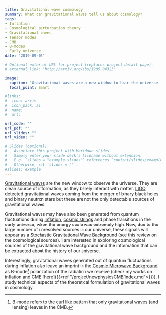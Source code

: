 ```yaml
---
title: Gravitational wave cosmology
summary: What can gravitational waves tell us about cosmology?
tags:
- Inflation
- Cosmological perturbation theory
- Gravitational waves
- Tensor modes
- CMB
- B-modes
- Early universe
date: "2019-09-02"

# Optional external URL for project (replaces project detail page).
# external_link: "http://arxiv.org/abs/1905.04323"

image:
  caption: "Gravitational waves are a new window to hear the universe. Image credit: [LIGO/T. Pyle](https://www.ligo.caltech.edu/image/ligo20160615f)."
  focal_point: Smart

#links:
#- icon: arxiv
#  icon_pack: ai
#  name:
#  url: 

url_code: ""
url_pdf: ""
url_slides: ""
url_video: ""

# Slides (optional).
#   Associate this project with Markdown slides.
#   Simply enter your slide deck's filename without extension.
#   E.g. `slides = "example-slides"` references `content/slides/example-slides.md`.
#   Otherwise, set `slides = ""`.
#slides: example
---
```

[Gravitational waves](https://en.wikipedia.org/wiki/Gravitational_wave) are the new window to observe the universe. They are clean source of information, as they barely interact with matter. [LIGO](https://en.wikipedia.org/wiki/Gravitational_wave) detected gravitational waves coming from the merger of binary black holes and binary neutron stars but these are not the only detectable sources of gravitational waves.

Gravitational waves may have also been generated from quantum fluctuations during [inflation](https://en.wikipedia.org/wiki/Inflation_(cosmology)), [cosmic strings](https://en.wikipedia.org/wiki/Cosmic_string) and phase transitions in the early universe, when the energy scale was extremely high. Now, due to the large number of unresolved sources in our universe, these signals will appear as a [Stochastic Gravitational Wave Background](https://en.wikipedia.org/wiki/Gravitational_wave_background)  (see this [review](https://arxiv.org/abs/1801.04268) on the cosmological sources). I am interested in exploring cosmological sources of the gravitational wave background and the information that can be extracted about the history of our universe. 

Interestingly, gravitational waves generated out of quantum fluctuations during inflation also leave an imprint in the [Cosmic Microwave Background](https://en.wikipedia.org/wiki/Cosmic_microwave_background) as B-mode[^1] polarization of the radiation we receive (check my works on inflation and CMB [here]({{<ref "/project/newphysicsCMB/index.md">}})). I study technical aspects of the theoretical formulation of gravitational waves in cosmology.


[^1]: B-mode refers to the curl like pattern that only gravitational waves (and lensing) leaves in the CMB.